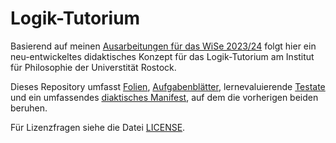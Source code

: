 # Logik-Tutorium

Basierend auf meinen [Ausarbeitungen für das WiSe 2023/24](https://github.com/survari/logik-tutorium-wise2023-2024) folgt hier ein neu-entwickeltes didaktisches Konzept für das Logik-Tutorium am Institut für Philosophie der Universtität Rostock.

Dieses Repository umfasst [Folien](/slides), [Aufgabenblätter](/exercise-sheets/), lernevaluierende [Testate](exams/) und ein umfassendes [diaktisches Manifest](/konzept.pdf), auf dem die vorherigen beiden beruhen.

Für Lizenzfragen siehe die Datei [LICENSE](/LICENSE).